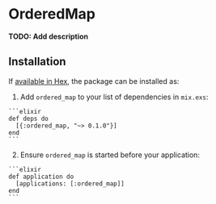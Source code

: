 # OrderedMap

**TODO: Add description**

## Installation

If [available in Hex](https://hex.pm/docs/publish), the package can be installed as:

  1. Add `ordered_map` to your list of dependencies in `mix.exs`:

    ```elixir
    def deps do
      [{:ordered_map, "~> 0.1.0"}]
    end
    ```

  2. Ensure `ordered_map` is started before your application:

    ```elixir
    def application do
      [applications: [:ordered_map]]
    end
    ```

